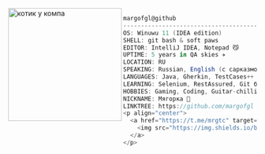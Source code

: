 <img align="left" src="https://media.tenor.com/_U6qk_9DbUoAAAAC/cat-computer.gif" alt="котик у компа" width="230" />

```csharp
margofgl@github
-------------------------------------------------
OS: Winuwu 11 (IDEA edition)
SHELL: git bash & soft paws
EDITOR: IntelliJ IDEA, Notepad 😼
UPTIME: 5 years in QA skies ✈️
LOCATION: RU
SPEAKING: Russian, English (с сарказмом)
LANGUAGES: Java, Gherkin, TestCases++
LEARNING: Selenium, RestAssured, Git без паники
HOBBIES: Gaming, Coding, Guitar-chillin', Drawing
NICKNAME: Мягорка 🐾
LINKTREE: https://github.com/margofgl
<p align="center">
  <a href="https://t.me/mrgtc" target="_blank" rel="noopener noreferrer">
    <img src="https://img.shields.io/badge/-Telegram-2CA5E0?style=flat&logo=telegram&logoColor=white" alt="Telegram"/>
  </a>
</p>
